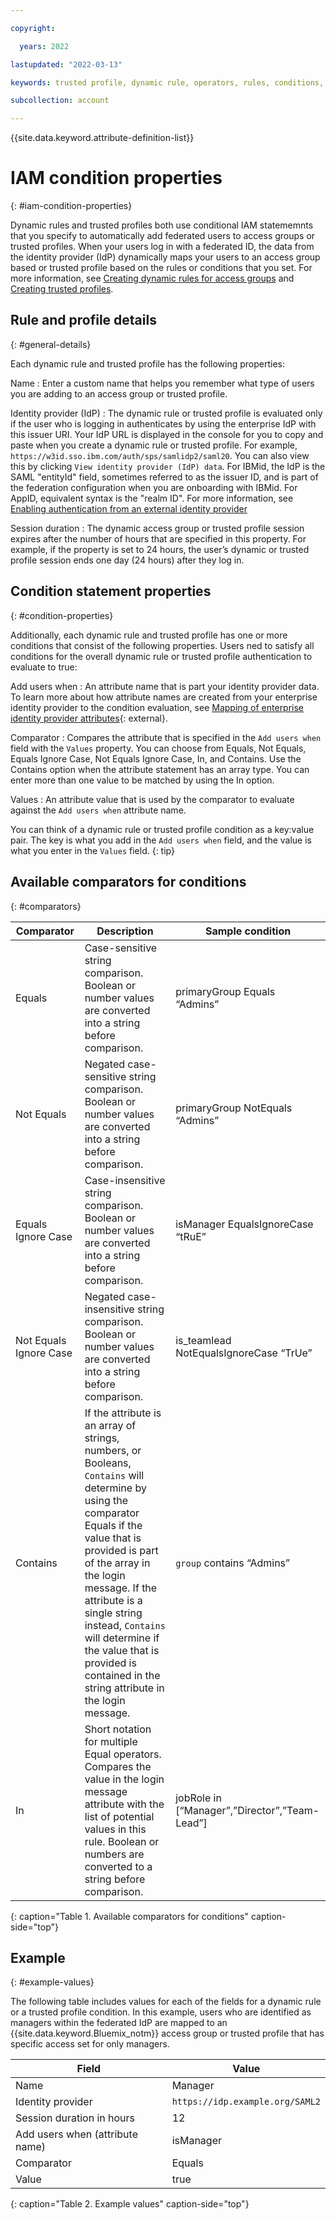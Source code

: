 ```yaml
---

copyright:

  years: 2022

lastupdated: "2022-03-13"

keywords: trusted profile, dynamic rule, operators, rules, conditions, properties, IAM

subcollection: account

---
```


{{site.data.keyword.attribute-definition-list}}


# IAM condition properties
{: #iam-condition-properties}

Dynamic rules and trusted profiles both use conditional IAM statememnts that you specify to automatically add federated users to access groups or trusted profiles. When your users log in with a federated ID, the data from the identity provider (IdP) dynamically maps your users to an access group based or trusted profile based on the rules or conditions that you set. For more information, see [Creating dynamic rules for access groups](/docs/account?topic=account-rules) and [Creating trusted profiles](/docs/account?topic=account-create-trusted-profile). 

## Rule and profile details
{: #general-details}

Each dynamic rule and trusted profile has the following properties:

Name
:   Enter a custom name that helps you remember what type of users you are adding to an access group or trusted profile.

Identity provider (IdP)
:   The dynamic rule or trusted profile is evaluated only if the user who is logging in authenticates by using the enterprise IdP with this issuer URI. Your IdP URL is displayed in the console for you to copy and paste when you create a dynamic rule or trusted profile. For example, `https://w3id.sso.ibm.com/auth/sps/samlidp2/saml20`. You can also view this by clicking `View identity provider (IdP) data`. For IBMid, the IdP is the SAML "entityId" field, sometimes referred to as the issuer ID, and is part of the federation configuration when you are onboarding with IBMid. For AppID, equivalent syntax is the "realm ID". For more information, see [Enabling authentication from an external identity provider](/docs/account?topic=account-idp-integration)

Session duration
:   The dynamic access group or trusted profile session expires after the number of hours that are specified in this property. For example, if the property is set to 24 hours, the user’s dynamic or trusted profile session ends one day (24 hours) after they log in.

## Condition statement properties
{: #condition-properties}

Additionally, each dynamic rule and trusted profile has one or more conditions that consist of the following properties. Users ned to satisfy all conditions for the overall dynamic rule or trusted profile authentication to evaluate to true:

Add users when
:   An attribute name that is part your identity provider data. To learn more about how attribute names are created from your enterprise identity provider to the condition evaluation, see [Mapping of enterprise identity provider attributes](https://developer.ibm.com/tutorials/use-iam-access-groups-to-effectively-manage-access-to-your-cloud-resources/#mapping-of-enterprise-identity-provider-attributes){: external}.

Comparator
:   Compares the attribute that is specified in the `Add users when` field with the `Values` property. You can choose from Equals, Not Equals, Equals Ignore Case, Not Equals Ignore Case, In, and Contains. Use the Contains option when the attribute statement has an array type. You can enter more than one value to be matched by using the In option.

Values
:   An attribute value that is used by the comparator to evaluate against the `Add users when` attribute name.

You can think of a dynamic rule or trusted profile condition as a key:value pair. The key is what you add in the `Add users when` field, and the value is what you enter in the `Values` field. 
{: tip}

## Available comparators for conditions
{: #comparators}

| Comparator | Description  | Sample condition |
|------------|--------------|------------------|
| Equals                 | Case-sensitive string comparison. Boolean or number values are converted into a string before comparison. | primaryGroup Equals “Admins” |
| Not Equals             | Negated case-sensitive string comparison. Boolean or number values are converted into a string before comparison. | primaryGroup NotEquals “Admins” |
| Equals Ignore Case     | Case-insensitive string comparison. Boolean or number values are converted into a string before comparison. | isManager EqualsIgnoreCase “tRuE” |
| Not Equals Ignore Case | Negated case-insensitive string comparison. Boolean or number values are converted into a string before comparison.	 | is_teamlead NotEqualsIgnoreCase “TrUe” |
| Contains               | If the attribute is an array of strings, numbers, or Booleans, `Contains` will determine by using the comparator Equals if the value that is provided is part of the array in the login message. If the attribute is a single string instead, `Contains` will determine if the value that is provided is contained in the string attribute in the login message. | `group` contains “Admins” |
| In                     | Short notation for multiple Equal operators. Compares the value in the login message attribute with the list of potential values in this rule. Boolean or numbers are converted to a string before comparison. | jobRole in [“Manager”,”Director”,”Team-Lead”] |
{: caption="Table 1. Available comparators for conditions" caption-side="top"}

## Example
{: #example-values}

The following table includes values for each of the fields for a dynamic rule or a trusted profile condition. In this example, users who are identified as managers within the federated IdP are mapped to an {{site.data.keyword.Bluemix_notm}} access group or trusted profile that has specific access set for only managers.

| Field                           | Value                           |
|---------------------------------|---------------------------------|
| Name                            | Manager                         |
| Identity provider               | `https://idp.example.org/SAML2` |
| Session duration in hours       | 12                              |
| Add users when (attribute name) | isManager                       |
| Comparator                      | Equals                          |
| Value                           | true                            |
{: caption="Table 2. Example values" caption-side="top"}
